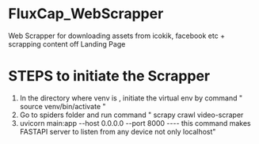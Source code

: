 # FluxCap_WebScrapper

Web Scrapper for downloading assets from icokik, facebook etc + scrapping content off Landing Page

# STEPS to initiate the Scrapper

1. In the directory where venv is , initiate the virtual env by command " source venv/bin/activate "
2. Go to spiders folder and run command " scrapy crawl video-scraper 
3. uvicorn main:app --host 0.0.0.0 --port 8000     ---- this command makes FASTAPI server to listen from any device not only localhost"
